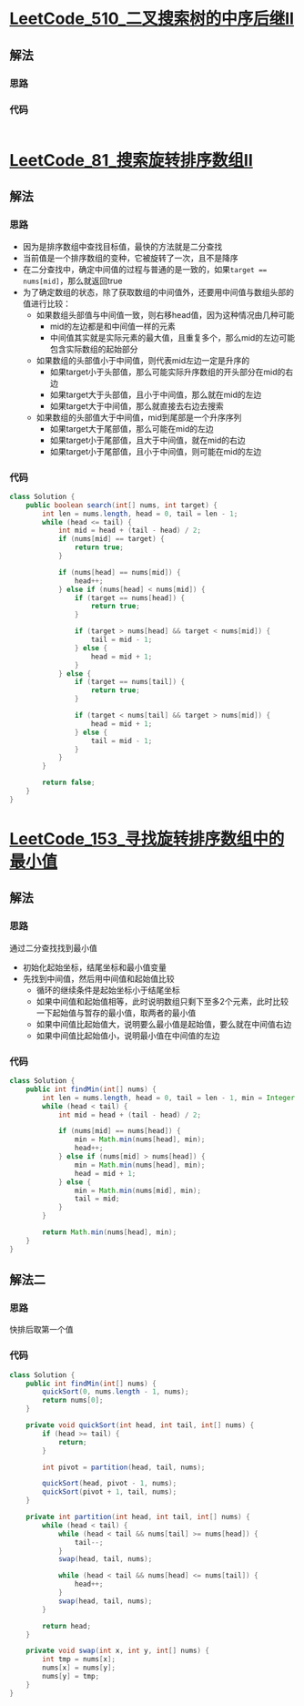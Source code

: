 # [LeetCode_510_二叉搜索树的中序后继II](https://leetcode-cn.com/problems/inorder-successor-in-bst-ii/)
## 解法
### 思路

### 代码
```java

```
# [LeetCode_81_搜索旋转排序数组II](https://leetcode-cn.com/problems/search-in-rotated-sorted-array-ii/)
## 解法
### 思路
- 因为是排序数组中查找目标值，最快的方法就是二分查找
- 当前值是一个排序数组的变种，它被旋转了一次，且不是降序
- 在二分查找中，确定中间值的过程与普通的是一致的，如果`target == nums[mid]`，那么就返回true
- 为了确定数组的状态，除了获取数组的中间值外，还要用中间值与数组头部的值进行比较：
    - 如果数组头部值与中间值一致，则右移head值，因为这种情况由几种可能
        - mid的左边都是和中间值一样的元素
        - 中间值其实就是实际元素的最大值，且重复多个，那么mid的左边可能包含实际数组的起始部分
    - 如果数组的头部值小于中间值，则代表mid左边一定是升序的
        - 如果target小于头部值，那么可能实际升序数组的开头部分在mid的右边
        - 如果target大于头部值，且小于中间值，那么就在mid的左边
        - 如果target大于中间值，那么就直接去右边去搜索
    - 如果数组的头部值大于中间值，mid到尾部是一个升序序列
        - 如果target大于尾部值，那么可能在mid的左边
        - 如果target小于尾部值，且大于中间值，就在mid的右边
        - 如果target小于尾部值，且小于中间值，则可能在mid的左边
### 代码
```java
class Solution {
    public boolean search(int[] nums, int target) {
        int len = nums.length, head = 0, tail = len - 1;
        while (head <= tail) {
            int mid = head + (tail - head) / 2;
            if (nums[mid] == target) {
                return true;
            }

            if (nums[head] == nums[mid]) {
                head++;
            } else if (nums[head] < nums[mid]) {
                if (target == nums[head]) {
                    return true;
                }

                if (target > nums[head] && target < nums[mid]) {
                    tail = mid - 1;
                } else {
                    head = mid + 1;
                }
            } else {
                if (target == nums[tail]) {
                    return true;
                }

                if (target < nums[tail] && target > nums[mid]) {
                    head = mid + 1;
                } else {
                    tail = mid - 1;
                }
            }
        }

        return false;
    }
}
```
# [LeetCode_153_寻找旋转排序数组中的最小值](https://leetcode-cn.com/problems/find-minimum-in-rotated-sorted-array/)
## 解法
### 思路
通过二分查找找到最小值
- 初始化起始坐标，结尾坐标和最小值变量
- 先找到中间值，然后用中间值和起始值比较
    - 循环的继续条件是起始坐标小于结尾坐标
    - 如果中间值和起始值相等，此时说明数组只剩下至多2个元素，此时比较一下起始值与暂存的最小值，取两者的最小值
    - 如果中间值比起始值大，说明要么最小值是起始值，要么就在中间值右边
    - 如果中间值比起始值小，说明最小值在中间值的左边
### 代码
```java
class Solution {
    public int findMin(int[] nums) {
        int len = nums.length, head = 0, tail = len - 1, min = Integer.MAX_VALUE;
        while (head < tail) {
            int mid = head + (tail - head) / 2;

            if (nums[mid] == nums[head]) {
                min = Math.min(nums[head], min);
                head++;
            } else if (nums[mid] > nums[head]) {
                min = Math.min(nums[head], min);
                head = mid + 1;
            } else {
                min = Math.min(nums[mid], min);
                tail = mid;
            }
        }

        return Math.min(nums[head], min);
    }
}
```
## 解法二
### 思路
快排后取第一个值
### 代码
```java
class Solution {
    public int findMin(int[] nums) {
        quickSort(0, nums.length - 1, nums);
        return nums[0];
    }

    private void quickSort(int head, int tail, int[] nums) {
        if (head >= tail) {
            return;
        }

        int pivot = partition(head, tail, nums);

        quickSort(head, pivot - 1, nums);
        quickSort(pivot + 1, tail, nums);
    }

    private int partition(int head, int tail, int[] nums) {
        while (head < tail) {
            while (head < tail && nums[tail] >= nums[head]) {
                tail--;
            }
            swap(head, tail, nums);

            while (head < tail && nums[head] <= nums[tail]) {
                head++;
            }
            swap(head, tail, nums);
        }

        return head;
    }

    private void swap(int x, int y, int[] nums) {
        int tmp = nums[x];
        nums[x] = nums[y];
        nums[y] = tmp;
    }
}
```